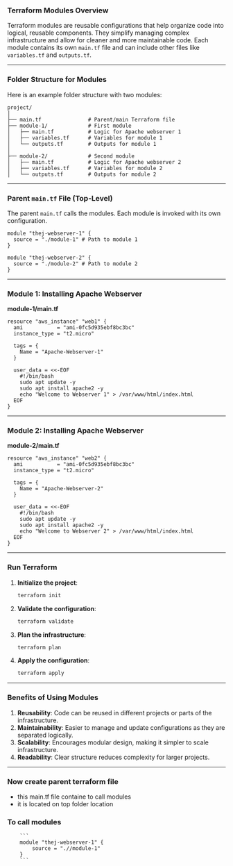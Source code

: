 ### **Terraform Modules Overview**

Terraform modules are reusable configurations that help organize code into logical, reusable components. They simplify managing complex infrastructure and allow for cleaner and more maintainable code. Each module contains its own `main.tf` file and can include other files like `variables.tf` and `outputs.tf`.

---

### **Folder Structure for Modules**

Here is an example folder structure with two modules:

```
project/
│
├── main.tf               # Parent/main Terraform file
├── module-1/             # First module
│   ├── main.tf           # Logic for Apache webserver 1
│   ├── variables.tf      # Variables for module 1
│   └── outputs.tf        # Outputs for module 1
│
├── module-2/             # Second module
│   ├── main.tf           # Logic for Apache webserver 2
│   ├── variables.tf      # Variables for module 2
│   └── outputs.tf        # Outputs for module 2
```

---

### **Parent `main.tf` File (Top-Level)**

The parent `main.tf` calls the modules. Each module is invoked with its own configuration.

```hcl
module "thej-webserver-1" {
  source = "./module-1" # Path to module 1
}

module "thej-webserver-2" {
  source = "./module-2" # Path to module 2
}
```

---

### **Module 1: Installing Apache Webserver**

**module-1/main.tf**
```hcl
resource "aws_instance" "web1" {
  ami           = "ami-0fc5d935ebf8bc3bc"
  instance_type = "t2.micro"
  
  tags = {
    Name = "Apache-Webserver-1"
  }

  user_data = <<-EOF
    #!/bin/bash
    sudo apt update -y
    sudo apt install apache2 -y
    echo "Welcome to Webserver 1" > /var/www/html/index.html
  EOF
}
```

---

### **Module 2: Installing Apache Webserver**

**module-2/main.tf**
```hcl
resource "aws_instance" "web2" {
  ami           = "ami-0fc5d935ebf8bc3bc"
  instance_type = "t2.micro"
  
  tags = {
    Name = "Apache-Webserver-2"
  }

  user_data = <<-EOF
    #!/bin/bash
    sudo apt update -y
    sudo apt install apache2 -y
    echo "Welcome to Webserver 2" > /var/www/html/index.html
  EOF
}
```

---

### **Run Terraform**

1. **Initialize the project**:
   ```bash
   terraform init
   ```

2. **Validate the configuration**:
   ```bash
   terraform validate
   ```

3. **Plan the infrastructure**:
   ```bash
   terraform plan
   ```

4. **Apply the configuration**:
   ```bash
   terraform apply
   ```

---

### **Benefits of Using Modules**

1. **Reusability**: Code can be reused in different projects or parts of the infrastructure.
2. **Maintainability**: Easier to manage and update configurations as they are separated logically.
3. **Scalability**: Encourages modular design, making it simpler to scale infrastructure.
4. **Readability**: Clear structure reduces complexity for larger projects.

---
### Now create parent  terraform file

- this main.tf file containe to call modules 
- it is located on top folder location 

### To call modules 
        ```
        module "thej-webserver-1" {
            source = ".//module-1"
        }
        ```
